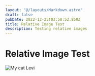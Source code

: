 ```yaml
---
layout: "@/layouts/Markdown.astro"
draft: false
pubDate: 2022-12-25T03:58:52.850Z
title: Relative Image Test
description: Testing relative images
---
```

# Relative Image Test

![My cat Levi](/docs/test/relative-image/levi-cropped.jpg "boop")